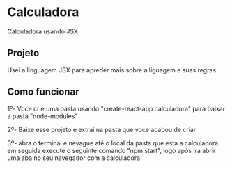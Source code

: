 # Calculadora
Calculadora usando JSX

## Projeto
Usei a linguagem JSX para apreder mais sobre a liguagem e suas regras

## Como funcionar
1º- Voce crie uma pasta usando "create-react-app calculadora" para baixar a pasta "node-modules"

2º- Baixe esse projeto e extrai na pasta que voce acabou de criar

3º- abra o terminal e nevague até o local da pasta que esta a calculadora em seguida execute o seguinte comando "npm start",
logo após ira abrir uma aba no seu navegador com a calculadora

